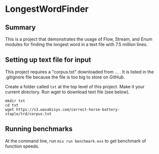 # LongestWordFinder

## Summary

This is a project that demonstrates the usage of Flow, Stream, and Enum modules for finding
the longest word in a text file with 7.5 million lines.

## Setting up text file for input

This project requires a "corpus.txt" downloaded from ... . It is listed in the .gitignore file because the file is too big to store on GitHub.

Create a folder called `txt` at the top level of this project.
Make it your current directory.
Run wget to download text file (see below).

```
mkdir txt
cd txt
wget https://s3.wasabisys.com/correct-horse-battery-staple/trd/corpus.txt
```

## Running benchmarks

At the command line, run `mix run benchmark.exs` to get benchmark of function speeds.
